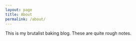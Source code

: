 ```yaml
---
layout: page
title: About
permalink: /about/
---
```


This is my brutalist baking blog. These are quite rough notes.
